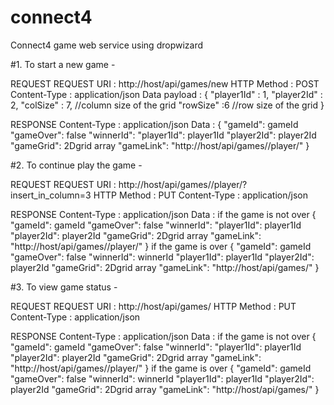 # connect4
Connect4 game web service using dropwizard

#1. To start a new game - 

REQUEST
 REQUEST URI : http://host/api/games/new
 HTTP Method  : POST
 Content-Type : application/json
 Data payload : {
   "player1Id" : 1, 
	"player2Id" : 2, 
	"colSize" : 7,  //column size of the grid
	"rowSize" :6   //row size of the grid
 }

RESPONSE
  Content-Type : application/json
  Data : 
  {
  "gameId": gameId
  "gameOver": false
  "winnerId": 
  "player1Id": player1Id
  "player2Id": player2Id
  "gameGrid": 2Dgrid array
  "gameLink": "http://host/api/games/<gameId>/player/<playerId>"
  }

#2. To continue play the game - 

REQUEST
  REQUEST URI : http://host/api/games/<gameId>/player/<playerId>?insert_in_column=3
  HTTP Method  : PUT
  Content-Type : application/json
   
  RESPONSE
    Content-Type : application/json
    Data : 
    if the game is not over
    {
    "gameId": gameId
    "gameOver": false
    "winnerId": 
    "player1Id": player1Id
    "player2Id": player2Id
    "gameGrid": 2Dgrid array
    "gameLink": "http://host/api/games/<gameId>/player/<nextplayerId>"
    }
    if the game is over
    {
    "gameId": gameId
    "gameOver": false
    "winnerId": winnerId
    "player1Id": player1Id
    "player2Id": player2Id
    "gameGrid": 2Dgrid array
    "gameLink":  "http://host/api/games/<gameId>"
    }
    
 
#3. To view game status - 

REQUEST
  REQUEST URI : http://host/api/games/<gameId>
  HTTP Method  : PUT
  Content-Type : application/json
   
  RESPONSE
    Content-Type : application/json
    Data : 
    if the game is not over
    {
    "gameId": gameId
    "gameOver": false
    "winnerId": 
    "player1Id": player1Id
    "player2Id": player2Id
    "gameGrid": 2Dgrid array
    "gameLink": "http://host/api/games/<gameId>/player/<nextplayerId>"
    }
    if the game is over
    {
    "gameId": gameId
    "gameOver": false
    "winnerId": winnerId
    "player1Id": player1Id
    "player2Id": player2Id
    "gameGrid": 2Dgrid array
    "gameLink":  "http://host/api/games/<gameId>"
    }


